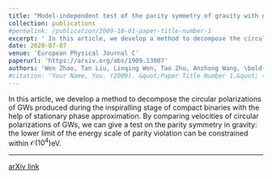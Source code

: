 ```yaml
---
title: "Model-independent test of the parity symmetry of gravity with gravitational waves"
collection: publications
#permalink: /publication/2009-10-01-paper-title-number-1
excerpt: ' In this article, we develop a method to decompose the circular polarizations of GWs produced during the inspiralling stage of compact binaries with the help of stationary phase approximation. By comparing velocities of circular polarizations of GWs, we can give a test on the parity symmetry in gravity: the lower limit of the energy scale of parity violation can be constrained within $\mathcal{O}(10^4)$eV. '
date: 2020-07-07
venue: 'European Physical Journal C'
paperurl: 'https://arxiv.org/abs/1909.13007'
authors: 'Wen Zhao, Tan Liu, Linqing Wen, Tao Zhu, Anzhong Wang, \bold{Qian Hu}, Cong Zhou'
#citation: 'Your Name, You. (2009). &quot;Paper Title Number 1.&quot; <i>Journal 1</i>. 1(1).'
---
```

In this article, we develop a method to decompose the circular polarizations of GWs produced during the inspiralling stage of compact binaries with the help of stationary phase approximation. By comparing velocities of circular polarizations of GWs, we can give a test on the parity symmetry in gravity: the lower limit of the energy scale of parity violation can be constrained within $\mathcal{O}(10^4)$eV.

---

[arXiv link](https://arxiv.org/abs/1909.13007)

